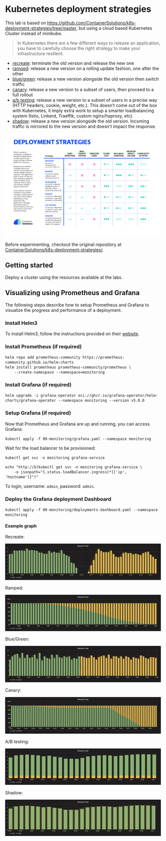 # Kubernetes deployment strategies

This lab is based on https://github.com/ContainerSolutions/k8s-deployment-strategies/tree/master, but using a cloud based Kubernetes Cluster instead of minikube.

> In Kubernetes there are a few different ways to release an application, you have
> to carefully choose the right strategy to make your infrastructure resilient.

- [recreate](recreate/): terminate the old version and release the new one
- [ramped](ramped/): release a new version on a rolling update fashion, one
  after the other
- [blue/green](blue-green/): release a new version alongside the old version
  then switch traffic
- [canary](canary/): release a new version to a subset of users, then proceed
  to a full rollout
- [a/b testing](ab-testing/): release a new version to a subset of users in a
  precise way (HTTP headers, cookie, weight, etc.). This doesn’t come out of the
  box with Kubernetes, it imply extra work to setup a smarter
  loadbalancing system (Istio, Linkerd, Traeffik, custom nginx/haproxy, etc).
- [shadow](shadow/): release a new version alongside the old version. Incoming
  traffic is mirrored to the new version and doesn't impact the
  response.

![deployment strategy decision diagram](decision-diagram.png)

Before experimenting, checkout the original repository at [ContainerSolutions/k8s-deployment-strategies/](https://github.com/ContainerSolutions/k8s-deployment-strategies/tree/master).

## Getting started

Deploy a cluster using the resources available at the labs.

## Visualizing using Prometheus and Grafana

The following steps describe how to setup Prometheus and Grafana to visualize
the progress and performance of a deployment.

### Install Helm3

To install Helm3, follow the instructions provided on their
[website](https://github.com/kubernetes/helm/releases).

### Install Prometheus (if required)

```
helm repo add prometheus-community https://prometheus-community.github.io/helm-charts
helm install prometheus prometheus-community/prometheus \
    --create-namespace --namespace=monitoring
```

### Install Grafana (if required)

```
helm upgrade -i grafana-operator oci://ghcr.io/grafana-operator/helm-charts/grafana-operator --namespace monitoring --version v5.0.0
```

### Setup Grafana (if required)

Now that Prometheus and Grafana are up and running, you can access Grafana:

```
kubectl apply -f 00-monitoring/grafana.yaml --namespace monitoring
```

Wait for the load balancer to be provisioned:

```
kubectl get svc -n monitoring grafana-service
```

```
echo "http://$(kubectl get svc -n monitoring grafana-service \
    -o jsonpath="{.status.loadBalancer.ingress[*]['ip', 'hostname']}")"
```

To login, username: `admin`, password: `admin`.

### Deploy the Grafana deployment Dashboard

```
kubectl apply -f 00-monitoring/deployments-dashboard.yaml --namespace monitoring
```

#### Example graph

Recreate:

![Kubernetes deployment recreate](01-recreate/grafana-recreate.png)

Ramped:

![Kubernetes deployment ramped](02-ramped/grafana-ramped.png)

Blue/Green:

![Kubernetes deployment blue-green](03-blue-green/grafana-blue-green.png)

Canary:

![Kubernetes deployment canary](04-canary/grafana-canary.png)

A/B testing:

![kubernetes ab-testing deployment](05-ab-testing/grafana-ab-testing.png)

Shadow:

![kubernetes shadow deployment](06-shadow/grafana-shadow.png)
